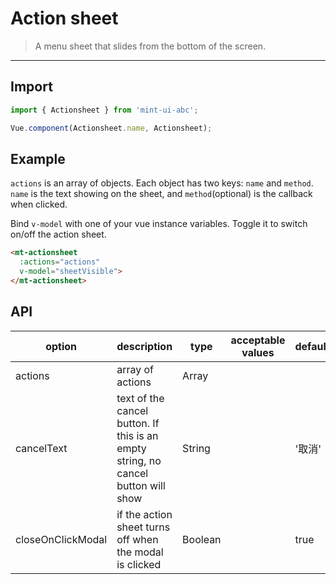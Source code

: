 # Action sheet

> A menu sheet that slides from the bottom of the screen.

-------------

## Import

```javascript
import { Actionsheet } from 'mint-ui-abc';

Vue.component(Actionsheet.name, Actionsheet);
```

## Example

`actions` is an array of objects. Each object has two keys: `name` and `method`. `name` is the text showing on the sheet, and `method`(optional) is the callback when clicked.

Bind `v-model` with one of your vue instance variables. Toggle it to switch on/off the action sheet.

```html
<mt-actionsheet
  :actions="actions"
  v-model="sheetVisible">
</mt-actionsheet>
```

## API
| option | description | type | acceptable values | default |
|------|-------|---------|-------|--------|
| actions | array of actions | Array | | |
| cancelText | text of the cancel button. If this is an empty string, no cancel button will show  | String | | '取消' |
| closeOnClickModal | if the action sheet turns off when the modal is clicked | Boolean | | true |
